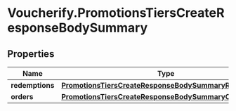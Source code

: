 # Voucherify.PromotionsTiersCreateResponseBodySummary

## Properties

Name | Type | Description | Notes
------------ | ------------- | ------------- | -------------
**redemptions** | [**PromotionsTiersCreateResponseBodySummaryRedemptions**](PromotionsTiersCreateResponseBodySummaryRedemptions.md) |  | [optional] 
**orders** | [**PromotionsTiersCreateResponseBodySummaryOrders**](PromotionsTiersCreateResponseBodySummaryOrders.md) |  | [optional] 


